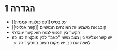# 1	הגדרה

- על בסיס [[פסיכולוגיה עממית]]
- [[קשר אנליטי]] קובע את משמעויות המונחים הנפשיים
- הקשר בין הנפש למוח הוא קשר עובדתי
- יש קשר אנליטי בין מצב נפשי ״כאב״ לבין פונקציה כזו וכזו
	- לשפה אם כך, יש מקום חשוב בתפקיד זה